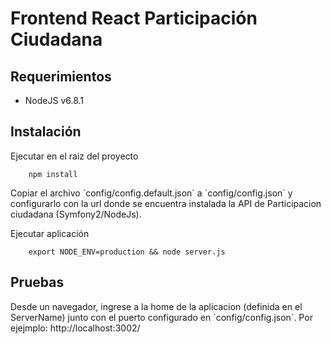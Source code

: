 # Frontend React Participación Ciudadana

## Requerimientos

* NodeJS v6.8.1

## Instalación

Ejecutar en el raiz del proyecto

		npm install

Copiar el archivo ´config/config.default.json´ a ´config/config.json´ y configurarlo con la url donde se encuentra instalada la API de Participacion ciudadana (Symfony2/NodeJs).

Ejecutar aplicación
		
		export NODE_ENV=production && node server.js

## Pruebas

Desde un navegador, ingrese a la home de la aplicacion (definida en el ServerName) junto con el puerto configurado en ´config/config.json´. Por ejejmplo: http://localhost:3002/
